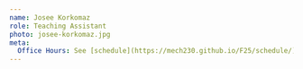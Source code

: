 ```yaml
---
name: Josee Korkomaz
role: Teaching Assistant
photo: josee-korkomaz.jpg
meta:
  Office Hours: See [schedule](https://mech230.github.io/F25/schedule/).
---
```

